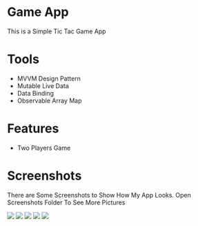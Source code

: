 # Game App

This is a Simple Tic Tac Game App

# Tools
- MVVM Design Pattern
- Mutable Live Data
- Data Binding
- Observable Array Map

# Features
- Two Players Game

# Screenshots 
There are Some Screenshots to Show How My App Looks. Open Screenshots Folder To See More Pictures

![](Screenshots/1.png)
![](Screenshots/2.png)
![](Screenshots/3.png)
![](Screenshots/4.png)
![](Screenshots/5.png)
